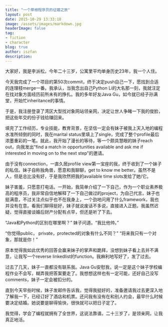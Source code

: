 ```yaml
---
title: "一个草根程序员的征婚之旅"
layout: post
date: 2015-10-29 13:33:18
image: /assets/images/markdown.jpg
headerImage: false
tag:
- fiction
- character
blog: true
author: iszfan
description: 
---
```


大家好，我是李派松，今年二十三岁，公寓里平均单身历史23年，我一个人住。

今天我完成了一个项目的第50次commit，终于决定push自己一下，愿找到合适的连理枝merge一番。我承认，当我念出自己Python Li的大名那一刻，我就注定在找对象方面经历前所未有的挣扎。我的多年好友Java Gu，如今就已经子孙满堂，开始忙inheritance的事情。

于是，我注册登录了湾区大型找对象网站领亲网，决定让世人争睹一下我的俊脸，把这些年交的份子钱给赚回来。

填完了工作经历，专业技能，教育背景，在坚信一定会有妹子被我上天入地的编程水准所倾倒的同时，我在marital status里填上了single，完成了整个profile最后浓墨重彩的一笔。就此，我开始了漫长的等待，等一个颇具慧眼的妹子reach out，向我发出“find a match in opportunities available and ask me if interested in moving on to the next step"的邀请。

由于没有connection，一直久居profile view第一宝座的我，终于收到了一个妹子的私信。妹子自称独角兽，愿意和我聊聊，get to know me better。虽然不是人，但是总比没有好，于是我欣然把我的available time slots发给了她/它。

妹子害羞，只愿意打电话。一开始，我简单介绍了一下自己，作为一个职业素养极高的程序员，我非常自信地解释了一下自己做过的project，为自己代言。妹子也挺满意，不过关注点似乎也不在我身上，一个劲地问用了什么framework，我也并没有在意。看我们聊得挺好，妹子就说废话不多说，直接进入正题。我虽然迟疑，觉得直接谈婚后财产分配有点早，但还是听了下去。

“Java和Python的区别在哪里啊？” 妹子问道。“我比他帅。”

“你觉得public， private，protected的对象有什么不同？” “将来我只有一个对象，那就是你！”

原本觉得我如此优秀的回答会赢来妹子的掌声和跪拜，没想到妹子看上去并不满意，让我写一个reverse linkedlist的function。我麻利地写好了，发了过去。

过去了几天，妹子一直都没有联系我。Java Gu安慰我，说一定是这个妹子学校编程作业不会写，糊弄我把答案要走了。我想想这样也有一定可能，还好自己没写comments，妹子一定会被扣分的。

直到今天早些时候，妹子发邮件告诉我，觉得我挺好的，准备邀请我过去更深入地了解我一下，已经订好了酒店和机票。还问我有没有在和别人约会，最早什么时候要决定结婚。她说要是聊得愉快，很快就可以把日子定了。

我觉得，学会了编程就拥有了全世界，这说法靠谱。二十三岁了，是领亲网，让我真正地活。